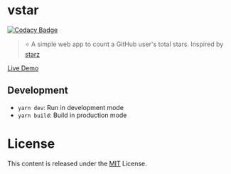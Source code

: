 # vstar

[![Codacy Badge](https://api.codacy.com/project/badge/Grade/a9b677dbf00f4db596a3f4c3c56208bf)](https://app.codacy.com/app/sinchang/vstar?utm_source=github.com&utm_medium=referral&utm_content=sinchang/vstar&utm_campaign=Badge_Grade_Settings)

> ⭐ A simple web app to count a GitHub user's total stars. Inspired by [starz](https://github.com/yyx990803/starz)

[Live Demo](http://vstar.sinchang.me/)

## Development

- `yarn dev`: Run in development mode
- `yarn build`: Build in production mode

# License

This content is released under the [MIT](http://opensource.org/licenses/MIT) License.
